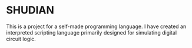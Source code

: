 # SHUDIAN
This is a project for a self-made programming language.
I have created an interpreted scripting language primarily designed for simulating digital circuit logic.